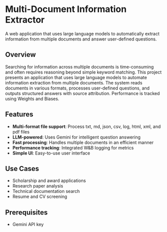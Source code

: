 # Multi-Document Information Extractor

A web application that uses large language models to automatically extract information from multiple documents and answer user-defined questions.

## Overview

Searching for information across multiple documents is time-consuming and often requires reasoning beyond simple keyword matching. This project presents an application that uses large language models to automate information extraction from multiple documents. The system reads documents in various formats, processes user-defined questions, and outputs structured answers with source attribution. Performance is tracked using Weights and Biases.

## Features

- **Multi-format file support**: Process txt, md, json, csv, log, html, xml, and pdf files
- **LLM-powered**: Uses Gemini for intelligent question answering
- **Fast processing**: Handles multiple documents in an efficient manner
- **Performance tracking**: Integrated W&B logging for metrics
- **Simple UI**: Easy-to-use user interface

## Use Cases

- Scholarship and award applications
- Research paper analysis
- Technical documentation search
- Resume and CV screening

## Prerequisites

- Gemini API key
